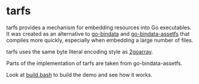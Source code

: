 tarfs
=====

tarfs provides a mechanism for embedding resources into Go executables. It was
created as an alternative to [go-bindata](https://github.com/jteeuwen/go-bindata)
and [go-bindata-assetfs](https://github.com/elazarl/go-bindata-assetfs) that
compiles more quickly, especially when embedding a large number of files.

tarfs uses the same byte literal encoding style as
[2goarray](https://github.com/cratonica/2goarray).

Parts of the implementation of tarfs are taken from go-bindata-assetfs.

Look at [build.bash](demo/build.bash) to build the demo and see how it works.